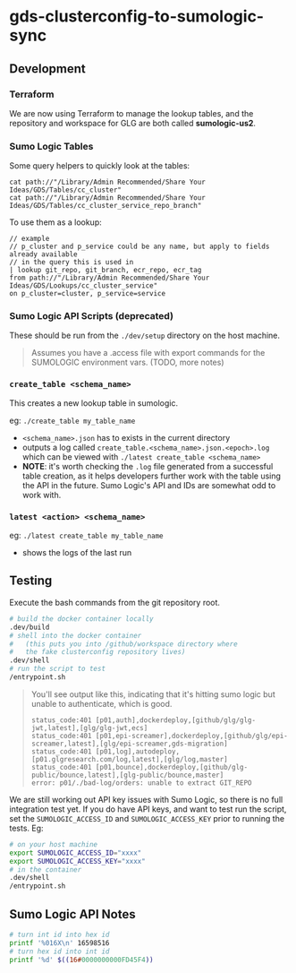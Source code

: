 # gds-clusterconfig-to-sumologic-sync

## Development

### Terraform

We are now using Terraform to manage the lookup tables, and the repository and workspace for GLG are both called **sumologic-us2**.

### Sumo Logic Tables

Some query helpers to quickly look at the tables:

```none
cat path://"/Library/Admin Recommended/Share Your Ideas/GDS/Tables/cc_cluster"
cat path://"/Library/Admin Recommended/Share Your Ideas/GDS/Tables/cc_cluster_service_repo_branch"
```

To use them as a lookup:

```none
// example
// p_cluster and p_service could be any name, but apply to fields already available
// in the query this is used in
| lookup git_repo, git_branch, ecr_repo, ecr_tag
from path://"/Library/Admin Recommended/Share Your Ideas/GDS/Lookups/cc_cluster_service"
on p_cluster=cluster, p_service=service
```

### Sumo Logic API Scripts (deprecated)

These should be run from the `./dev/setup` directory on the host machine.

> Assumes you have a .access file with export commands for the SUMOLOGIC environment vars.  (TODO, more notes)

### `create_table <schema_name>`

This creates a new lookup table in sumologic.

eg: `./create_table my_table_name`

- `<schema_name>.json` has to exists in the current directory
- outputs a log called `create_table.<schema_name>.json.<epoch>.log` which can be viewed with `./latest create_table <schema_name>`
- **NOTE**: it's worth checking the `.log` file generated from a successful table creation, as it helps developers further work with the table using the API in the future.  Sumo Logic's API and IDs are somewhat odd to work with.

### `latest <action> <schema_name>`

eg: `./latest create_table my_table_name`

- shows the logs of the last run

## Testing

Execute the bash commands from the git repository root.

```bash
# build the docker container locally
.dev/build
# shell into the docker container
#   (this puts you into /github/workspace directory where
#   the fake clusterconfig repository lives)
.dev/shell
# run the script to test
/entrypoint.sh
```

> You'll see output like this, indicating that it's hitting sumo logic but unable to authenticate, which is good.
>
> ```
> status_code:401 [p01,auth],dockerdeploy,[github/glg/glg-jwt,latest],[glg/glg-jwt,ecs]
> status_code:401 [p01,epi-screamer],dockerdeploy,[github/glg/epi-screamer,latest],[glg/epi-screamer,gds-migration]
> status_code:401 [p01,log],autodeploy,[p01.glgresearch.com/log,latest],[glg/log,master]
> status_code:401 [p01,bounce],dockerdeploy,[github/glg-public/bounce,latest],[glg-public/bounce,master]
> error: p01/./bad-log/orders: unable to extract GIT_REPO
> ```

We are still working out API key issues with Sumo Logic, so there is no full integration test yet.  If you do have API keys, and want to test run the script, set the `SUMOLOGIC_ACCESS_ID` and `SUMOLOGIC_ACCESS_KEY` prior to running the tests.  Eg:

```bash
# on your host machine
export SUMOLOGIC_ACCESS_ID="xxxx"
export SUMOLOGIC_ACCESS_KEY="xxxx"
# in the container
.dev/shell
/entrypoint.sh
```

## Sumo Logic API Notes

```bash
# turn int id into hex id
printf '%016X\n' 16598516
# turn hex id into int id
printf '%d' $((16#0000000000FD45F4))
```

